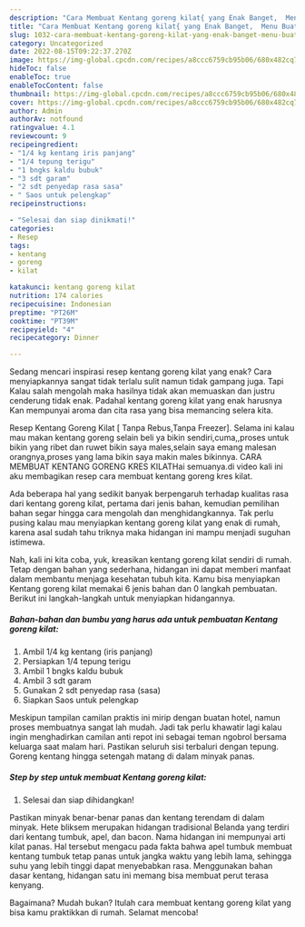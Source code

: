 ```yaml
---
description: "Cara Membuat Kentang goreng kilat{ yang Enak Banget,  Menu Buat lebaran"
title: "Cara Membuat Kentang goreng kilat{ yang Enak Banget,  Menu Buat lebaran"
slug: 1032-cara-membuat-kentang-goreng-kilat-yang-enak-banget-menu-buat-lebaran
category: Uncategorized
date: 2022-08-15T09:22:37.270Z
image: https://img-global.cpcdn.com/recipes/a8ccc6759cb95b06/680x482cq70/kentang-goreng-kilat-foto-resep-utama.jpg
hideToc: false
enableToc: true
enableTocContent: false
thumbnail: https://img-global.cpcdn.com/recipes/a8ccc6759cb95b06/680x482cq70/kentang-goreng-kilat-foto-resep-utama.jpg
cover: https://img-global.cpcdn.com/recipes/a8ccc6759cb95b06/680x482cq70/kentang-goreng-kilat-foto-resep-utama.jpg
author: Admin
authorAv: notfound
ratingvalue: 4.1
reviewcount: 9
recipeingredient:
- "1/4 kg kentang iris panjang"
- "1/4 tepung terigu"
- "1 bngks kaldu bubuk"
- "3 sdt garam"
- "2 sdt penyedap rasa sasa"
- " Saos untuk pelengkap"
recipeinstructions:

- "Selesai dan siap dinikmati!"
categories:
- Resep
tags:
- kentang
- goreng
- kilat

katakunci: kentang goreng kilat 
nutrition: 174 calories
recipecuisine: Indonesian
preptime: "PT26M"
cooktime: "PT39M"
recipeyield: "4"
recipecategory: Dinner

---
```



Sedang mencari inspirasi resep kentang goreng kilat yang enak? Cara menyiapkannya sangat tidak terlalu sulit namun tidak gampang juga. Tapi Kalau salah mengolah maka hasilnya tidak akan memuaskan dan justru cenderung tidak enak. Padahal kentang goreng kilat yang enak harusnya Kan mempunyai aroma dan cita rasa yang bisa memancing selera kita.


Resep Kentang Goreng Kilat [ Tanpa Rebus,Tanpa Freezer]. Selama ini kalau mau makan kentang goreng selain beli ya bikin sendiri,cuma,,proses untuk bikin yang ribet dan ruwet bikin saya males,selain saya emang malesan orangnya,proses yang lama bikin saya makin males bikinnya. CARA MEMBUAT KENTANG GORENG KRES KILATHai semuanya.di video kali ini aku membagikan resep cara membuat kentang goreng kres kilat.

Ada beberapa hal yang sedikit banyak berpengaruh terhadap kualitas rasa dari kentang goreng kilat, pertama dari jenis bahan, kemudian pemilihan bahan segar hingga cara mengolah dan menghidangkannya. Tak perlu pusing kalau mau menyiapkan kentang goreng kilat yang enak di rumah, karena asal sudah tahu triknya maka hidangan ini mampu menjadi suguhan istimewa.


Nah, kali ini kita coba, yuk, kreasikan kentang goreng kilat sendiri di rumah. Tetap dengan bahan yang sederhana, hidangan ini dapat memberi manfaat dalam membantu menjaga kesehatan tubuh kita. Kamu bisa menyiapkan Kentang goreng kilat memakai 6 jenis bahan dan 0 langkah pembuatan. Berikut ini langkah-langkah untuk menyiapkan hidangannya.

<!--inarticleads1-->

##### Bahan-bahan dan bumbu yang harus ada untuk pembuatan Kentang goreng kilat:

1. Ambil 1/4 kg kentang (iris panjang)
1. Persiapkan 1/4 tepung terigu
1. Ambil 1 bngks kaldu bubuk
1. Ambil 3 sdt garam
1. Gunakan 2 sdt penyedap rasa (sasa)
1. Siapkan  Saos untuk pelengkap


Meskipun tampilan camilan praktis ini mirip dengan buatan hotel, namun proses membuatnya sangat lah mudah. Jadi tak perlu khawatir lagi kalau ingin menghadirkan camilan anti repot ini sebagai teman ngobrol bersama keluarga saat malam hari. Pastikan seluruh sisi terbaluri dengan tepung. Goreng kentang hingga setengah matang di dalam minyak panas. 

<!--inarticleads2-->

##### Step by step untuk membuat Kentang goreng kilat:


1. Selesai dan siap dihidangkan!

Pastikan minyak benar-benar panas dan kentang terendam di dalam minyak. Hete bliksem merupakan hidangan tradisional Belanda yang terdiri dari kentang tumbuk, apel, dan bacon. Nama hidangan ini mempunyai arti kilat panas. Hal tersebut mengacu pada fakta bahwa apel tumbuk membuat kentang tumbuk tetap panas untuk jangka waktu yang lebih lama, sehingga suhu yang lebih tinggi dapat menyebabkan rasa. Menggunakan bahan dasar kentang, hidangan satu ini memang bisa membuat perut terasa kenyang. 

Bagaimana? Mudah bukan? Itulah cara membuat kentang goreng kilat yang bisa kamu praktikkan di rumah. Selamat mencoba!
